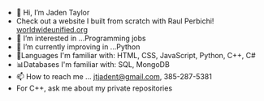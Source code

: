 - 👋 Hi, I’m Jaden Taylor
- Check out a website I built from scratch with Raul Perbichi! [worldwideunified.org](https://worldwideunified.org/)
- 👀 I’m interested in ...Programming jobs
- 🌱 I’m currently improving in ...Python
- 📖Languages I'm familiar with: HTML, CSS, JavaScript, Python, C++, C#
- 📊Databases I'm familiar with: SQL, MongoDB
- 📫 How to reach me ... jtjadent@gmail.com, 385-287-5381
- For C++, ask me about my private repositories

<!---
JadenTaylor7/JadenTaylor7 is a ✨ special ✨ repository because its `README.md` (this file) appears on your GitHub profile.
You can click the Preview link to take a look at your changes.
--->

